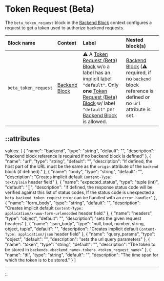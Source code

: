 # Token Request (Beta)

The `beta_token_request` block in the [Backend Block](backend) context configures a request to get a token used to authorize backend requests.

| Block name            | Context                           | Label                                                                                                                                                                                                                       | Nested block(s)                                                                                                      |
|:----------------------|:----------------------------------|:----------------------------------------------------------------------------------------------------------------------------------------------------------------------------------------------------------------------------|:---------------------------------------------------------------------------------------------------------------------|
| `beta_token_request`  | [Backend Block](backend)          | &#9888; A [Token Request (Beta) Block](token_request) w/o a label has an implicit label `"default"`. Only **one** [Token Request (Beta) Block](token_request) w/ label `"default"` per [Backend Block](backend) is allowed. | [Backend Block](backend) (&#9888; required, if no `backend` block reference is defined or no `url` attribute is set. |
<!-- TODO: add available http methods -->

::attributes
---
values: [
  {
    "name": "backend",
    "type": "string",
    "default": "",
    "description": "backend block reference is required if no backend block is defined"
  },
  {
    "name": "url",
    "type": "string",
    "default": "",
    "description": "If defined, the host part of the URL must be the same as the <code>origin</code> attribute of the <code>backend</code> block (if defined)."
  },
  {
    "name": "body",
    "type": "string",
    "default": "",
    "description": "Creates implicit default <code>Content-Type: text/plain</code> header field"
  },
  {
    "name": "expected_status",
    "type": "tuple (int)",
    "default": "[]",
    "description": "If defined, the response status code will be verified against this list of status codes, If the status code is unexpected a <code>beta_backend_token_request</code> error can be handled with an <code>error_handler</code>"
  },
  {
    "name": "form_body",
    "type": "string",
    "default": "",
    "description": "Creates implicit default <code>Content-Type: application/x-www-form-urlencoded</code> header field."
  },
  {
    "name": "headers",
    "type": "object",
    "default": "",
    "description": "sets the given request headers"
  },
  {
    "name": "json_body",
    "type": "null, bool, number, string, object, tuple",
    "default": "",
    "description": "Creates implicit default <code>Content-Type: application/json</code> header field"
  },
  {
    "name": "query_params",
    "type": "object",
    "default": "",
    "description": "sets the url query parameters"
  },
  {
    "name": "token",
    "type": "string",
    "default": "",
    "description": "The token to be stored in <code>backends.<backend_name>.tokens.<token_request_name></code>"
  },
  {
    "name": "ttl",
    "type": "string",
    "default": "",
    "description": "The time span for which the token is to be stored."
  }
]

---
::
